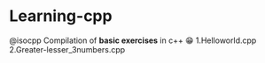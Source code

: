 # Learning-cpp
@isocpp
Compilation of **basic exercises** in c++ 😁
1.Helloworld.cpp
2.Greater-lesser_3numbers.cpp

